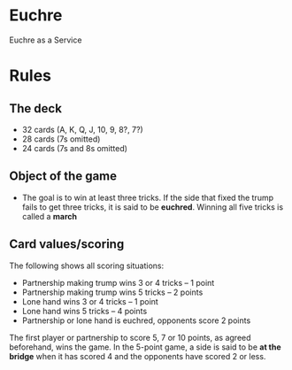 # Euchre

Euchre as a Service

# Rules

## The deck

- 32 cards (A, K, Q, J, 10, 9, 8?, 7?)
- 28 cards (7s omitted)
- 24 cards (7s and 8s omitted)

## Object of the game

- The goal is to win at least three tricks. If the side that fixed the trump fails to get three tricks, it is said to be **euchred**. Winning all five tricks is called a **march**

## Card values/scoring

The following shows all scoring situations:

- Partnership making trump wins 3 or 4 tricks – 1 point
- Partnership making trump wins 5 tricks – 2 points
- Lone hand wins 3 or 4 tricks – 1 point
- Lone hand wins 5 tricks – 4 points
- Partnership or lone hand is euchred, opponents score 2 points

The first player or partnership to score 5, 7 or 10 points, as agreed beforehand, wins the game. In the 5-point game, a side is said to be **at the bridge** when it has scored 4 and the opponents have scored 2 or less.
